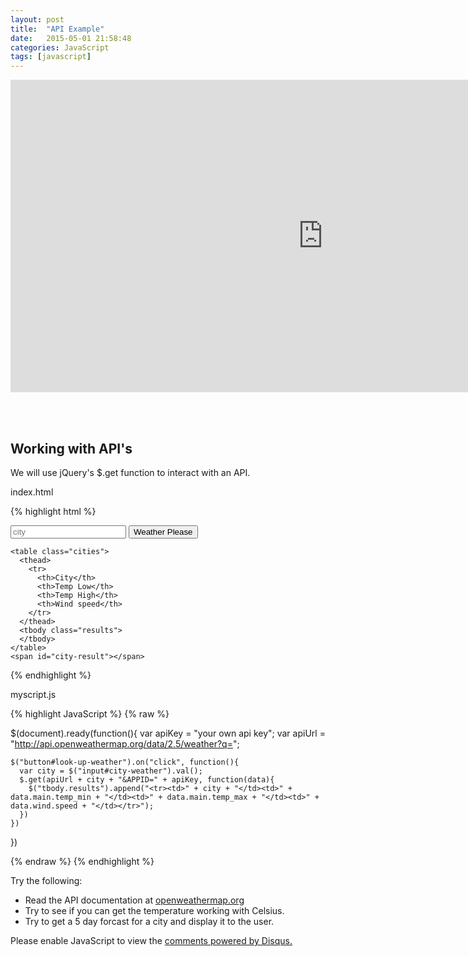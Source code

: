 ```yaml
---
layout: post
title:  "API Example"
date:   2015-05-01 21:58:48
categories: JavaScript
tags: [javascript]
---
```


<iframe src="https://player.vimeo.com/video/129999127" width="1000" height="500" frameborder="0" webkitallowfullscreen mozallowfullscreen allowfullscreen></iframe>

<br><br>

<div class="not-on-video">
  <h2>Working with API's</h2>
  <p>We will use jQuery's $.get function to interact with an API.</p>
</div> 

index.html

{% highlight html %}

<!DOCTYPE html>
<html>
  <head>
    <script src="scripts/jquery-1.11.3.js"></script>
    <script src="scripts/myscript.js"></script>
  </head>
  <body>
    <input type="text" id="city-weather" placeholder="city">
    <button type="button" id="look-up-weather">Weather Please</button>

    <table class="cities">
      <thead>
        <tr>
          <th>City</th>
          <th>Temp Low</th>
          <th>Temp High</th>
          <th>Wind speed</th>
        </tr>
      </thead>
      <tbody class="results">
      </tbody>    
    </table> 
    <span id="city-result"></span>
  </body>
</html>

{% endhighlight %}


myscript.js

{% highlight JavaScript %}
{% raw %}

  $(document).ready(function(){
    var apiKey = "your own api key";
    var apiUrl = "http://api.openweathermap.org/data/2.5/weather?q=";

    $("button#look-up-weather").on("click", function(){
      var city = $("input#city-weather").val();
      $.get(apiUrl + city + "&APPID=" + apiKey, function(data){
        $("tbody.results").append("<tr><td>" + city + "</td><td>" + data.main.temp_min + "</td><td>" + data.main.temp_max + "</td><td>" + data.wind.speed + "</td></tr>");
      })
    })  
  })

{% endraw %}
{% endhighlight %}

<p>Try the following:</p>
<ul>
  <li>Read the API documentation at <a href="http://openweathermap.org/api" target="_blank">openweathermap.org</a></li>
  <li>Try to see if you can get the temperature working with Celsius.</li>
  <li>Try to get a 5 day forcast for a city and display it to the user.</li>
</ul> 


<div id="disqus_thread"></div>
<script type="text/javascript">
    /* * * CONFIGURATION VARIABLES * * */
    var disqus_shortname = 'devschool';

    /* * * DON'T EDIT BELOW THIS LINE * * */
    (function() {
        var dsq = document.createElement('script'); dsq.type = 'text/javascript'; dsq.async = true;
        dsq.src = '//' + disqus_shortname + '.disqus.com/embed.js';
        (document.getElementsByTagName('head')[0] || document.getElementsByTagName('body')[0]).appendChild(dsq);
    })();
</script>
<noscript>Please enable JavaScript to view the <a href="https://disqus.com/?ref_noscript" rel="nofollow">comments powered by Disqus.</a></noscript>
